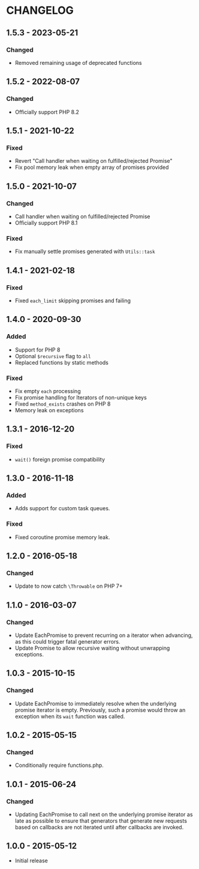 # CHANGELOG

## 1.5.3 - 2023-05-21

### Changed

- Removed remaining usage of deprecated functions

## 1.5.2 - 2022-08-07

### Changed

- Officially support PHP 8.2

## 1.5.1 - 2021-10-22

### Fixed

- Revert "Call handler when waiting on fulfilled/rejected Promise"
- Fix pool memory leak when empty array of promises provided

## 1.5.0 - 2021-10-07

### Changed

- Call handler when waiting on fulfilled/rejected Promise
- Officially support PHP 8.1

### Fixed

- Fix manually settle promises generated with `Utils::task`

## 1.4.1 - 2021-02-18

### Fixed

- Fixed `each_limit` skipping promises and failing

## 1.4.0 - 2020-09-30

### Added

- Support for PHP 8
- Optional `$recursive` flag to `all`
- Replaced functions by static methods

### Fixed

- Fix empty `each` processing
- Fix promise handling for Iterators of non-unique keys
- Fixed `method_exists` crashes on PHP 8
- Memory leak on exceptions


## 1.3.1 - 2016-12-20

### Fixed

- `wait()` foreign promise compatibility


## 1.3.0 - 2016-11-18

### Added

- Adds support for custom task queues.

### Fixed

- Fixed coroutine promise memory leak.


## 1.2.0 - 2016-05-18

### Changed

- Update to now catch `\Throwable` on PHP 7+


## 1.1.0 - 2016-03-07

### Changed

- Update EachPromise to prevent recurring on a iterator when advancing, as this
  could trigger fatal generator errors.
- Update Promise to allow recursive waiting without unwrapping exceptions.


## 1.0.3 - 2015-10-15

### Changed

- Update EachPromise to immediately resolve when the underlying promise iterator
  is empty. Previously, such a promise would throw an exception when its `wait`
  function was called.


## 1.0.2 - 2015-05-15

### Changed

- Conditionally require functions.php.


## 1.0.1 - 2015-06-24

### Changed

- Updating EachPromise to call next on the underlying promise iterator as late
  as possible to ensure that generators that generate new requests based on
  callbacks are not iterated until after callbacks are invoked.


## 1.0.0 - 2015-05-12

- Initial release
